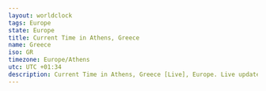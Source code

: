 ```yaml
---
layout: worldclock
tags: Europe
state: Europe
title: Current Time in Athens, Greece
name: Greece
iso: GR
timezone: Europe/Athens
utc: UTC +01:34
description: Current Time in Athens, Greece [Live], Europe. Live update now time in Athens, timezone Europe/Athens, UTC +01:34, Country ISO code & Current Local Time.
---
```



